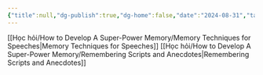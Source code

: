 ```yaml
---
{"title":null,"dg-publish":true,"dg-home":false,"date":"2024-08-31","tags":["#book","#memory","#How_to_Develop_A_Super_Power_Memory"],"Chương":"Chương9","permalink":"/hoc-hoi/how-to-develop-a-super-power-memory/c9-speeches-articles-scripts/","dgPassFrontmatter":true,"noteIcon":"","updated":"2025-01-14T22:09:21.003+07:00"}
---
```


[[Học hỏi/How to Develop A Super-Power Memory/Memory Techniques for Speeches\|Memory Techniques for Speeches]]
[[Học hỏi/How to Develop A Super-Power Memory/Remembering Scripts and Anecdotes\|Remembering Scripts and Anecdotes]]
